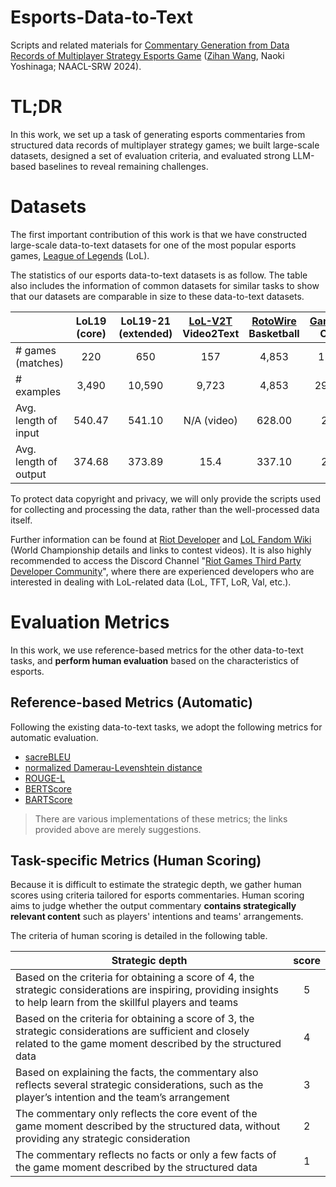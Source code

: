 
# Esports-Data-to-Text

Scripts and related materials for [Commentary Generation from Data Records of Multiplayer Strategy Esports Game](https://arxiv.org/abs/2212.10935) ([Zihan Wang](https://www.tkl.iis.u-tokyo.ac.jp/~zwang/), Naoki Yoshinaga; NAACL-SRW 2024).


# TL;DR

In this work, we set up a task of generating esports commentaries from structured data records of multiplayer strategy games; we built large-scale datasets, designed a set of evaluation criteria, and evaluated strong LLM-based baselines to reveal remaining challenges.


# Datasets

The first important contribution of this work is that we have constructed large-scale data-to-text datasets for one of the most popular esports games, [League of Legends](https://www.leagueoflegends.com/) (LoL).

The statistics of our esports data-to-text datasets is as follow. The table also includes the information of common datasets for similar tasks to show that our datasets are comparable in size to these data-to-text datasets.

|                       | **LoL19 (core)** | **LoL19-21 (extended)** | [LoL-V2T](https://ieeexplore.ieee.org/document/9522986) Video2Text | [RotoWire](https://aclanthology.org/D17-1239/) Basketball | [GameKnot](https://aclanthology.org/P18-1154/) Chess |
|-----------------------|:------------:|:-------------------:|:------------------:|:-------------------:|:--------------:|
| # games (matches)     |          220 |                 650 |                157 |               4,853 |         11,578 |
| # examples            |        3,490 |              10,590 |              9,723 |               4,853 |        298,008 |
| Avg. length of input  |       540.47 |              541.10 |        N/A (video) |              628.00 |          25.73 |
| Avg. length of output |       374.68 |              373.89 |               15.4 |              337.10 |          20.55 |

To protect data copyright and privacy, we will only provide the scripts used for collecting and processing the data, rather than the well-processed data itself.

Further information can be found at [Riot Developer](https://developer.riotgames.com/) and [LoL Fandom Wiki](https://lol.fandom.com/wiki/2019_Season_World_Championship) (World Championship details and links to contest videos). It is also highly recommended to access the Discord Channel "[Riot Games Third Party Developer Community](https://discordbotlist.com/servers/riotgamesdevrel)", where there are experienced developers who are interested in dealing with LoL-related data (LoL, TFT, LoR, Val, etc.).


# Evaluation Metrics

In this work, we use reference-based metrics for the other data-to-text tasks, and **perform human evaluation** based on the characteristics of esports.

## Reference-based Metrics (Automatic)

Following the existing data-to-text tasks, we adopt the following metrics for automatic evaluation.

 - [sacreBLEU](https://github.com/mjpost/sacreBLEU)
 - [normalized Damerau-Levenshtein distance](https://github.com/life4/textdistance)
 - [ROUGE-L](https://github.com/pltrdy/rouge)
 - [BERTScore](https://pypi.org/project/bert-score)
 - [BARTScore](https://github.com/neulab/BARTScore)

> There are various implementations of these metrics; the links provided above are merely suggestions.

## Task-specific Metrics (Human Scoring)

Because it is difficult to estimate the strategic depth, we gather human scores using criteria tailored for esports commentaries. Human scoring aims to judge whether the output commentary **contains strategically relevant content** such as players' intentions and teams' arrangements.

The criteria of human scoring is detailed in the following table.

| **Strategic depth**                                                                                                                                                   | **score** |
|-----------------------------------------------------------------------------------------------------------------------------------------------------------------------|:---------:|
| Based on the criteria for obtaining a score of 4, the strategic considerations are inspiring, providing insights to help learn from the skillful players and teams    |         5 |
| Based on the criteria for obtaining a score of 3, the strategic considerations are sufficient and closely related to the game moment described by the structured data |         4 |
| Based on explaining the facts, the commentary also reflects several strategic considerations, such as the player’s intention and the team’s arrangement               |         3 |
| The commentary only reflects the core event of the game moment described by the structured data, without providing any strategic consideration                        |         2 |
| The commentary reflects no facts or only a few facts of the game moment described by the structured data                                                              |         1 |